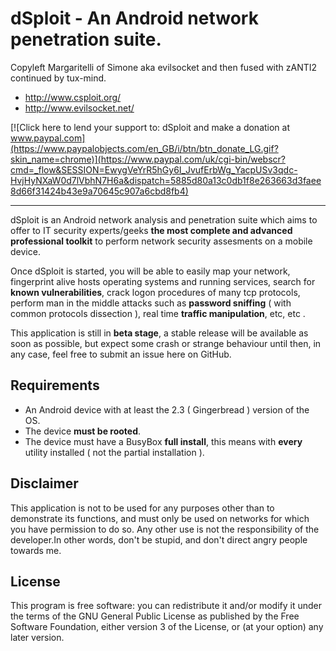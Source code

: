 dSploit - An Android network penetration suite.
==============================

Copyleft Margaritelli of Simone aka evilsocket and then fused with zANTI2 continued by tux-mind.

- <http://www.csploit.org/>
- <http://www.evilsocket.net/>

[![Click here to lend your support to: dSploit and make a donation at www.paypal.com](https://www.paypalobjects.com/en_GB/i/btn/btn_donate_LG.gif?skin_name=chrome)](https://www.paypal.com/uk/cgi-bin/webscr?cmd=_flow&SESSION=EwygVeYrR5hGy6I_JvufErbWg_YacpUSv3qdc-HvjHyNXaW0d7lVbhN7H6a&dispatch=5885d80a13c0db1f8e263663d3faee8d66f31424b43e9a70645c907a6cbd8fb4)

-------------

dSploit is an Android network analysis and penetration suite which aims to offer to IT security experts/geeks
**the most complete and advanced professional toolkit** to perform network security assesments on a mobile device.

Once dSploit is started, you will be able to easily map your network, fingerprint alive hosts operating systems
and running services, search for **known vulnerabilities**, crack logon procedures of many tcp protocols, perform
man in the middle attacks such as **password sniffing** ( with common protocols dissection ), real time **traffic
manipulation**, etc, etc .

This application is still in **beta stage**, a stable release will be available as soon as possible, but expect
some crash or strange behaviour until then, in any case, feel free to submit an issue here on GitHub.

Requirements
-------------

- An Android device with at least the 2.3 ( Gingerbread ) version of the OS.
- The device **must be rooted**.
- The device must have a BusyBox **full install**, this means with **every** utility installed ( not the partial installation ).


Disclaimer
-------------

This application is not to be used for any purposes other than to demonstrate its functions, and must only be used on networks for which you have permission to do so. Any other use is not the responsibility of the developer.In other words, don't be stupid, and don't direct angry people towards me.

License
-------------

This program is free software: you can redistribute it and/or modify it under the terms of the GNU General Public License as published by the Free Software Foundation, either version 3 of the License, or (at your option) any later version.
